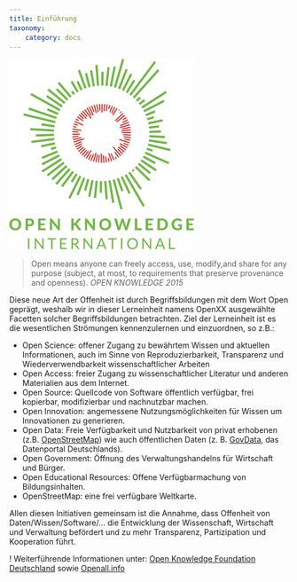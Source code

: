 ```yaml
---
title: Einführung
taxonomy:
    category: docs
---
```


![](okf.png)
> Open means anyone can freely access, use, modify,and share for any purpose (subject, at most, to requirements that preserve provenance and openness).
> <cite>OPEN KNOWLEDGE 2015</cite>

Diese neue Art der Offenheit ist durch Begriffsbildungen mit dem Wort Open geprägt, weshalb wir in dieser Lerneinheit namens OpenXX ausgewählte Facetten solcher Begriffsbildungen betrachten.
Ziel der Lerneinheit ist es die wesentlichen Strömungen kennenzulernen und einzuordnen, so z.B.:
* Open Science: offener Zugang zu bewährtem Wissen und aktuellen Informationen, auch im Sinne von Reproduzierbarkeit, Transparenz und Wiederverwendbarkeit wissenschaftlicher Arbeiten
* Open Access: freier Zugang zu wissenschaftlicher Literatur und anderen Materialien aus dem Internet.
* Open Source: Quellcode von Software öffentlich verfügbar, frei kopierbar, modifizierbar und nachnutzbar machen.
* Open Innovation: angemessene Nutzungsmöglichkeiten für Wissen um Innovationen zu generieren.
* Open Data: Freie Verfügbarkeit und Nutzbarkeit von privat erhobenen (z.B. [OpenStreetMap](https://www.openstreetmap.de/)) wie auch öffentlichen Daten (z. B. [GovData](https://www.govdata.de/), das Datenportal Deutschlands).
* Open Government: Öffnung des Verwaltungshandelns für Wirtschaft und Bürger.
* Open Educational Resources: Offene Verfügbarmachung von Bildungsinhalten.
* OpenStreetMap: eine frei verfügbare Weltkarte.

Allen diesen Initiativen gemeinsam ist die Annahme, dass Offenheit von Daten/Wissen/Software/… die Entwicklung der Wissenschaft, Wirtschaft und Verwaltung befördert und zu mehr Transparenz, Partizipation und Kooperation führt.

! Weiterführende Informationen unter: [Open Knowledge Foundation Deutschland](https://okfn.de/) sowie [Openall.info](http://openall.info/open-culture-offene-kultur/open-knowledge/definition/) 
